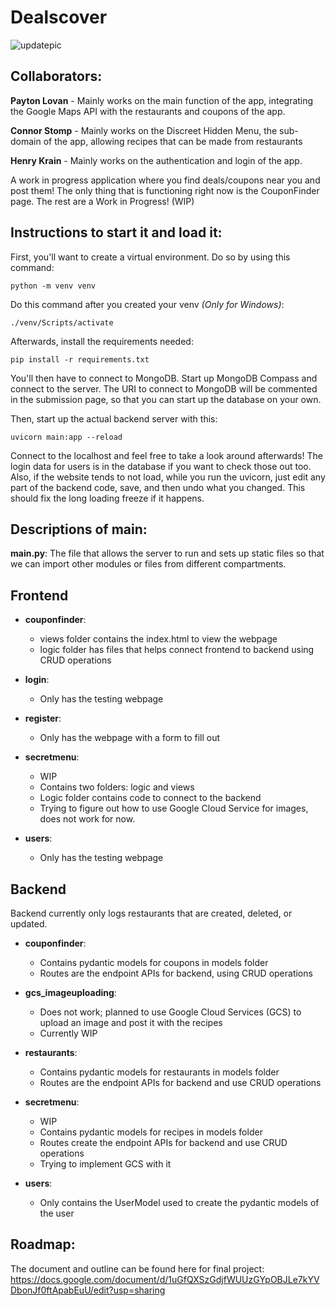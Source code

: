 # Dealscover
![updatepic](https://github.com/plovanpete/dealscoverCS3980project/assets/145849883/0eca74f9-8f0d-450c-a51a-fde6e2597b9b)

## Collaborators:
**Payton Lovan** - Mainly works on the main function of the app, integrating the Google Maps API with the restaurants and coupons of the app.

**Connor Stomp** - Mainly works on the Discreet Hidden Menu, the sub-domain of the app, allowing recipes that can be made from restaurants

**Henry Krain** - Mainly works on the authentication and login of the app.


A work in progress application where you find deals/coupons near you and post them!
The only thing that is functioning right now is the CouponFinder page. The rest are a Work in Progress! (WIP)

## Instructions to start it and load it:
First, you'll want to create a virtual environment. Do so by using this command:
```
python -m venv venv
```
Do this command after you created your venv *(Only for Windows)*:
```
./venv/Scripts/activate  
```

Afterwards, install the requirements needed: 
```
pip install -r requirements.txt
```

You'll then have to connect to MongoDB. Start up MongoDB Compass and connect to the server. 
The URI to connect to MongoDB will be commented in the submission page, so that you can start up the database on your own.

Then, start up the actual backend server with this:
```
uvicorn main:app --reload
```

Connect to the localhost and feel free to take a look around afterwards! The login data for users is in the database if you want to check those out too.
Also, if the website tends to not load, while you run the uvicorn, just edit any part of the backend code, save, and then undo what you changed.
This should fix the long loading freeze if it happens.

## Descriptions of main:
**main.py**: The file that allows the server to run and sets up static files so that we can import other modules or files from different compartments.

## Frontend

- **couponfinder**:
  - views folder contains the index.html to view the webpage
  - logic folder has files that helps connect frontend to backend using CRUD operations

- **login**:
  - Only has the testing webpage

- **register**:
  - Only has the webpage with a form to fill out

- **secretmenu**:
  - WIP
  - Contains two folders: logic and views
  - Logic folder contains code to connect to the backend
  - Trying to figure out how to use Google Cloud Service for images, does not work for now.

- **users**:
  - Only has the testing webpage

## Backend
Backend currently only logs restaurants that are created, deleted, or updated.
- **couponfinder**:
  - Contains pydantic models for coupons in models folder
  - Routes are the endpoint APIs for backend, using CRUD operations

- **gcs_imageuploading**:
  - Does not work; planned to use Google Cloud Services (GCS) to upload an image and post it with the recipes
  - Currently WIP

- **restaurants**:
  - Contains pydantic models for restaurants in models folder
  - Routes are the endpoint APIs for backend and use CRUD operations

- **secretmenu**:
  - WIP
  - Contains pydantic models for recipes in models folder
  - Routes create the endpoint APIs for backend and use CRUD operations
  - Trying to implement GCS with it

- **users**:
  - Only contains the UserModel used to create the pydantic models of the user


## Roadmap:
The document and outline can be found here for final project:
https://docs.google.com/document/d/1uGfQXSzGdjfWUUzGYpOBJLe7kYVDbonJf0ftApabEuU/edit?usp=sharing


